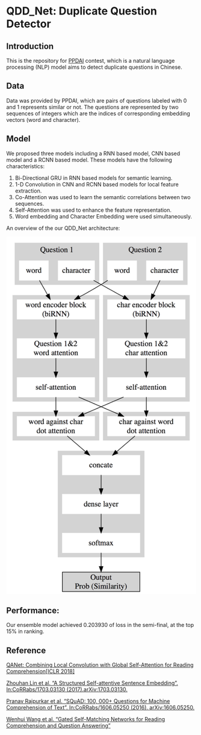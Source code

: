 # QDD_Net: Duplicate Question Detector 

## Introduction
This is the repository for [PPDAI](https://ai.ppdai.com/mirror/goToMirrorDetail?mirrorId=1&tabindex=2) contest, which is a natural language processing (NLP) model aims to detect duplicate questions in Chinese. 

## Data
Data was provided by PPDAI, which are pairs of questions labeled with 0 and 1 represents similar or not.
The questions are represented by two sequences of integers which are the indices of corresponding embedding vectors (word and character). 

## Model
We proposed three models including a RNN based model, CNN based model and a RCNN based model. These models have the following characteristics:  

1. Bi-Directional GRU in RNN based models for semantic learning.
2. 1-D Convolution in CNN and RCNN based models for local feature extraction.
3. Co-Attention was used to learn the semantic correlations between two sequences.
4. Self-Attention was used to enhance the feature representation.
5. Word embedding and Character Embedding were used simultaneously.

An overview of the our QDD_Net architecture:

![test](res/arch_img.jpg)

## Performance:
Our ensemble model achieved 0.203930 of loss in the semi-final, at the top 15% in ranking.

## Reference
[QANet: Combining Local Convolution with Global Self-Attention for Reading Comprehension[ICLR 2018]](https://arxiv.org/abs/1804.09541)  

[Zhouhan Lin et al. “A Structured Self-attentive Sentence Embedding”. In:CoRRabs/1703.03130 (2017).arXiv:1703.03130.](http://arxiv.org/abs/1703.03130.)  

[ Pranav Rajpurkar et al. “SQuAD: 100, 000+ Questions for Machine Comprehension of Text”. In:CoRRabs/1606.05250 (2016). arXiv:1606.05250.](http://arxiv.org/abs/1606.05250.)  

[Wenhui Wang et al. “Gated Self-Matching Networks for Reading Comprehension and Question Answering”](http://www.aclweb.org/anthology/P17-1018)  
